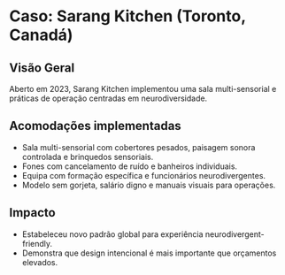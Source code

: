# Caso: Sarang Kitchen (Toronto, Canadá)

## Visão Geral
Aberto em 2023, Sarang Kitchen implementou uma sala multi-sensorial e práticas de operação centradas em neurodiversidade.

## Acomodações implementadas
- Sala multi-sensorial com cobertores pesados, paisagem sonora controlada e brinquedos sensoriais.
- Fones com cancelamento de ruído e banheiros individuais.
- Equipa com formação específica e funcionários neurodivergentes.
- Modelo sem gorjeta, salário digno e manuais visuais para operações.

## Impacto
- Estabeleceu novo padrão global para experiência neurodivergent-friendly.
- Demonstra que design intencional é mais importante que orçamentos elevados.
